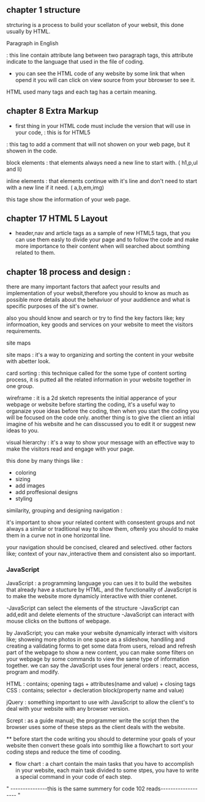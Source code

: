 ## chapter 1 structure

strcturing is a process to build your scellaton of your websit, this done usually by HTML.

<p lang="en-us">Paragraph in English</p> : this line contain attribute lang between two paragraph tags, this attribute indicate to the language that used in the file of coding.

- you can see the HTML code of any website by some link that when opend it you will can click on view source from your bbrowser to see it.

HTML used many tags and each tag has a certain meaning.

## chapter 8 Extra Markup

- first thing in your HTML code must include the version that will use in your code, <!DOCTYPE html> : this is for HTML5

<!--   -->  : this tag to add a comment that will not showen on your web page, but it showen in the code.

block elements : that elements always need a new line to start with. ( h1,p,ul and li)

inline elements : that elements continue with it's line and don't need to start with a new line if it need.
( a,b,em,img)

<meta> this tage show the information of your web page.

## chapter 17 HTML 5 Layout

- header,nav and article tags as a sample of new HTML5 tags, that you can use them easly to divide your page and to follow the code and make more importance to their content when will searched about somthing related to them.

## chapter 18 process and design :

there are many important factors that aafect your results and implementation of your websit,therefore you should to know as much as possible more details about the behaviuor of your auddience and what is specific purposes of the sit's owner.

also you should know and search or try to find the key factors like; key informoation, key goods and services on your website to meet the visitors requirements.

site maps 

site maps : it's a way to organizing and sorting the content in your website with abetter look.

card sorting : this technique called for the some type of content sorting process, it is putted all the related information in your website together in one group.

wireframe : it is a 2d sketch represents the initial apperance of your webpage or website before starting the coding, it's a useful way to organaize youe ideas before the coding, then when you start the coding you will be focused on the code only.
another thing is to give the client an intial imagine of his website and he can disscussed you to edit it or suggest new ideas to you.

visual hierarchy : it's a way to show your message with an effective way to make the visitors read and engage with your page.

this done by many things like :
- coloring
- sizing
- add images
- add proffesional designs
- styling

similarity, grouping and designing navigation :

it's important to show your related content with consestent groups and not always a similar or traditional way to show them, oftenly you should to make them in a curve not in one horizontal line.

your navigation should be concised, cleared and selectived.
other factors like; context of your nav.,interactive them and consistent also so important.





### JavaScript

JavaScript : a programming language you can ues it to build the websites that already have a stucture by HTML, and the functionality of JavaScript is to make the website more dynamicly interactive with thier contenet.


-JavaScript can select the elements of the structure
-JavaScript can add,edit and delete elements of the structure
-JavaScript can interact with mouse clicks on the buttons of webpage.

by JavaScript; you can make your website dynamically interact with visitors like; showeing more photos in one space as a slideshow, handiling and creating a validating forms to get some data from users, reload and refresh part of the webpage to show a new content, you can make some filters on your webpage by some commands to view the same type of information together. 
we can say the JavaScript uses four jeneral orders : react, access, program and modify.

HTML : contains; opening tags + attributes(name and value) + closing tags
CSS : contains; selector + decleration block(property name and value)

jQuery : something important to use with JavaScript to allow the client's to deal with your website with any browser version.

Scrept : as a guide manual; the programmer write the script then the browser uses some of these steps as the client deals with the website.

** before start the code writing you should to determine your goals of your website then convert these goals into somthig like a flowchart to sort your coding steps and reduce the time of cooding.

- flow chart : a chart contain the main tasks that you have to accomplish in your website, each main task divided to some stpes, you have to write a special command in your code of each step.

" ---------------this is the same summery for code 102 reads------------------- "
